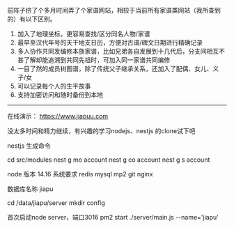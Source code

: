 
前阵子挤了个多月时间弄了个家谱网站，相较于当前所有家谱类网站（我所查到的）有以下区别。

1. 加入了地理坐标，更容易查找/区分同名人物/家谱
2. 最早至汉代年号的天干地支日历，方便对古谱/碑文日期进行精确记录
3. 多人协作共同发编修本族家谱，比如兄弟各自发展到十几代后，分支间相互不甚了解却能追溯到共同先祖时，可加入同一家谱共同编修
4. 一目了然的成员树图谱，除了传统父子继承关系，还加入了配偶、女儿、义子/女
5. 可以记录每个人的生平故事
6. 支持加密访问和随时备份到本地

-----

在线演示： https://www.jiapuu.com

没太多时间和精力继续，有兴趣的学习nodejs、nestjs 的clone试下吧


nestjs 生成命令

cd src/modules
nest g mo account
nest g co account
nest g s account


node 版本 14.16
系统要求 redis mysql mp2 git nginx

数据库名称 jiapu

cd /data/jiapu/server
mkdir config

首次启动node server，端口3016
pm2 start ./server/main.js --name='jiapu'




